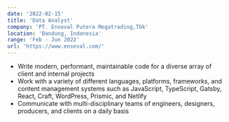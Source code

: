 ```yaml
---
date: '2022-02-15'
title: 'Data Analyst'
company: 'PT. Enseval Putera Megatrading,Tbk'
location: 'Bandung, Indonesia'
range: 'Feb - Jun 2022'
url: 'https://www.enseval.com/'
---
```


- Write modern, performant, maintainable code for a diverse array of client and internal projects
- Work with a variety of different languages, platforms, frameworks, and content management systems such as JavaScript, TypeScript, Gatsby, React, Craft, WordPress, Prismic, and Netlify
- Communicate with multi-disciplinary teams of engineers, designers, producers, and clients on a daily basis
